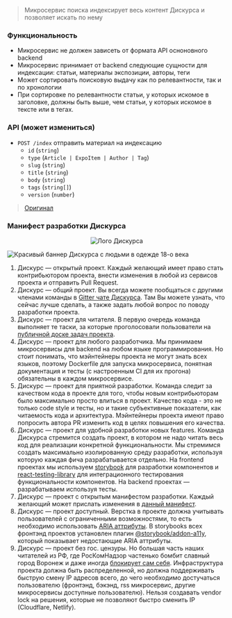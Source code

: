 [comment]: # "Редактируйте файл docs/README.source.md"

> Микросервис поиска индексирует весь контент Дискурса и позволяет искать по нему

### Функциональность

- Микросервис не должен зависеть от формата API осноновного backend
- Микросервис принимает от backend следующие сущности для индексации: статьи, материалы экспозиции, авторы, теги
- Может сортировать поисковую выдачу как по релевантности, так и по хронологии
- При сортировке по релевантности статьи, у которых искомое в заголовке, должны быть выше, чем статьи, у которых искомое в тексте или в тегах.

### API (может измениться)

- `POST /index` отправить материал на индексацию
  - `id` (`string`)
  - `type` (`Article | ExpoItem | Author | Tag`)
  - `slug` (`string`)
  - `title` (`string`)
  - `body` (`string`)
  - `tags` (`string[]`)
  - `version` (`number`)

> [Оригинал](https://github.com/Discours/discours-welcome)

### Манифест разработки Дискурса

<p align="center"> 
    <img alt="Лого Дискурса" src="https://github.com/Discours/discours-welcome/raw/master/docs/img/logo.jpg">
</p>

![Красивый баннер Дискурса с людьми в одежде 18-о века](https://github.com/Discours/discours-welcome/raw/master/docs/img/banner.jpg)

1. Дискурс — открытый проект. Каждый желающий имеет право стать контрибьютором проекта, внести изменения в любой из сервисов проекта и отправить Pull Request.
1. Дискурс — общий проект. Вы всегда можете пообщаться с другими членами команды в [Gitter чате Дискурса](https://gitter.im/Discours/community). Там Вы можете узнать, что сейчас лучше сделать, а также задать любой вопрос по поводу разработки проекта. 
1. Дискурс — проект для читателя. В первую очередь команда выполняет те таски, за которые проголосовали пользователи на [публичной доске задач проекта]().
1. Дискурс — проект для любого разработчика. Мы принимаем микросервисы для backend на любом языке программирования. Но стоит понимать, что мэйнтейнеры проекта не могут знать всех языков, поэтому Dockerfile для запуска микросервиса, понятная документация и тесты (с настроенным CI для их прогона) обязательны в каждом микросервисе.
1. Дискурс — проект для приятной разработки. Команда следит за качеством кода в проекте для того, чтобы новым контрибьюторам было максимально просто влиться в проект. Качество кода - это не только code style и тесты, но и такие субъективные показатели, как читаемость кода и архитектура. Мэйнтейнеры проекта имеют право попросить автора PR изменить код в целях повышения его качества.
1. Дискурс — проект для удобной разработки новых features. Команда Дискурса стремится создать проект, в котором не надо читать весь код для реализации конкретной функциональности. Мы стремимся создать максимально изолированную среду разработки, используя которую каждая фича разрабатывается отдельно. На frontend проектах мы используем [storybook](https://storybook.js.org/) для разработки компонентов и [react-testing-library](https://testing-library.com/docs/react-testing-library/intro) для интеграционного тестирования функциональности компонентов. На backend проектах — разрабатываем используя тесты.
1. Дискурс — проект с открытым манифестом разработки. Каждый желающий может прислать изменения в [данный манифест](https://github.com/Discours/discours-welcome/blob/master/MANIFEST.md).
1. Дискурс — проект доступный. Верстка в проекте должна учитывать пользователей с ограниченными возможностями, то есть необходимо использовать [ARIA аттрибуты](https://developer.mozilla.org/en-US/docs/Web/Accessibility/ARIA). В storybooks всех фронтэнд проектов установлен плагин [@storybook/addon-a11y](https://www.npmjs.com/package/@storybook/addon-a11y), который показывает недостающие ARIA аттрибуты.
1. Дискурс — проект без гос. цензуры. Но большая часть наших читателей из РФ, где РосКомНадзор частенько бомбит славный город Воронеж и даже иногда [блокирует сам себя](https://lenta.ru/news/2016/12/12/127001/). Инфраструктура проекта должна быть распределенной, но должна поддерживать быструю смену IP адресов всего, до чего необходимо достучаться пользователю (фронтэнд, бэкэнд, rss микросервис, другие микросервисы доступные пользователю). Нельзя создавать vendor lock на решения, которые не позволяют быстро сменить IP (Cloudflare, Netlify).
